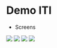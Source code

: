 # Demo ITI

- Screens

![](https://github.com/Emadabdelhamied/demo_ITI/blob/master/1.jpg)
![](https://github.com/Emadabdelhamied/demo_ITI/blob/master/2.jpg)
![](https://github.com/Emadabdelhamied/demo_ITI/blob/master/3.jpg)
![](https://github.com/Emadabdelhamied/demo_ITI/blob/master/4.jpg)
